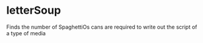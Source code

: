 # letterSoup
Finds the number of SpaghettiOs cans are required to write out the script of a type of media
